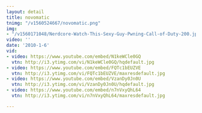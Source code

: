 ```yaml
---
layout: detail
title: novomatic
tnimg: "/v1560524667/novomatic.png"
img:
- "/v1560171048/Nerdcore-Watch-This-Sexy-Guy-Pwning-Call-of-Duty-200.jpg"
video: ''
date: '2010-1-6'
vid:
- video: https://www.youtube.com/embed/N1keWCle0GQ
  vtn: http://i3.ytimg.com/vi/N1keWCle0GQ/hqdefault.jpg
- video: https://www.youtube.com/embed/FQTc1bEUZVE
  vtn: http://i3.ytimg.com/vi/FQTc1bEUZVE/maxresdefault.jpg
- video: https://www.youtube.com/embed/VzanDy0Jn0U
  vtn: http://i3.ytimg.com/vi/VzanDy0Jn0U/hqdefault.jpg
- video: https://www.youtube.com/embed/n7nVxyQhL64
  vtn: http://i3.ytimg.com/vi/n7nVxyQhL64/maxresdefault.jpg

---
```

